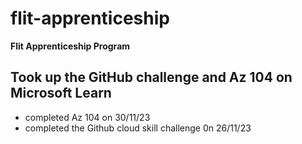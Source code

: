 # flit-apprenticeship
**Flit Apprenticeship Program**
## Took up the GitHub challenge and Az 104 on Microsoft Learn
- completed Az 104 on 30/11/23
- completed the Github cloud skill challenge 0n 26/11/23
